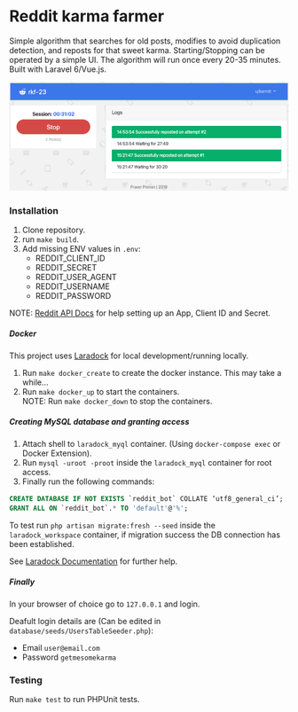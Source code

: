 # Reddit karma farmer

Simple algorithm that searches for old posts, modifies to avoid duplication detection, and reposts for that sweet karma. Starting/Stopping can be operated by a simple UI. The algorithm will run once every 20-35 minutes. Built with Laravel 6/Vue.js.

![showcase](https://github.com/FraserProvan2/reddit-karma-farmer/blob/master/public/img/showcase.png)

### Installation
1. Clone repository.
2. run `make build`.
3. Add missing ENV values in `.env`:
    * REDDIT_CLIENT_ID
    * REDDIT_SECRET
    * REDDIT_USER_AGENT
    * REDDIT_USERNAME
    * REDDIT_PASSWORD
    
NOTE: [Reddit API Docs](https://github.com/reddit-archive/reddit/wiki/oauth2) for help setting up an App, Client ID and Secret.

##### Docker
This project uses [Laradock](https://laradock.io/) for local development/running locally.

1. Run `make docker_create` to create the docker instance. This may take a while...
2. Run `make docker_up` to start the containers.
<br />NOTE: Run `make docker_down` to stop the containers. 

##### Creating MySQL database and granting access
1. Attach shell to `laradock_myql` container. (Using `docker-compose exec` or Docker Extension).
2. Run `mysql -uroot -proot` inside the `laradock_myql` container for root access.
3. Finally run the following commands:

```sql
CREATE DATABASE IF NOT EXISTS `reddit_bot` COLLATE ‘utf8_general_ci’;
GRANT ALL ON `reddit_bot`.* TO 'default'@'%';
```

To test run `php artisan migrate:fresh --seed` inside the `laradock_workspace` container, if migration success the DB connection has been established.

See [Laradock Documentation](https://laradock.io/documentation/#create-multiple-databases-mysql) for further help. 

##### Finally
In your browser of choice go to `127.0.0.1` and login.

Deafult login details are (Can be edited in `database/seeds/UsersTableSeeder.php`):
* Email `user@email.com`
* Password `getmesomekarma`
   
### Testing
Run `make test` to run PHPUnit tests.
